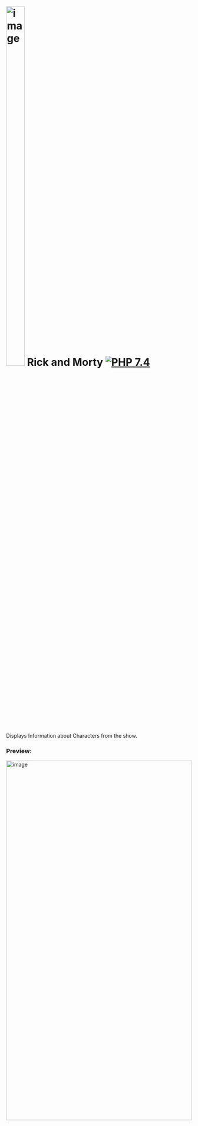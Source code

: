 # <img src="https://shorturl.at/rtJNP" width=50 height=50% alt="image"> Rick and Morty [![PHP 7.4](https://img.shields.io/badge/PHP-7.4-grey?labelColor=777BB4)](https://www.php.net/)

Displays Information about Characters from the show.

### Preview:
<img src="https://i.ibb.co/5rMVGLC/Screenshot-2023-05-11-220446.png" width=100% height=50% alt="image">


### Installation:

1. Clone or Download the project.
2. Run:
````
composer install
````

3. Navigate to `/public` directory:
````php
cd .\public\
````
4. Start a server from the terminal
```php
php -S localhost:8000
```


5. Navigate to http://localhost:8000 to see the site.

### Resources:

* [Rick and Morty API](https://rickandmortyapi.com/documentation/)




